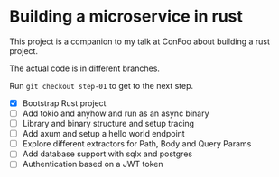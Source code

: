 # Building a microservice in rust

This project is a companion to my talk at ConFoo about building a rust project.

The actual code is in different branches.

Run `git checkout step-01` to get to the next step.

* [x] Bootstrap Rust project
* [ ] Add tokio and anyhow and run as an async binary
* [ ] Library and binary structure and setup tracing
* [ ] Add axum and setup a hello world endpoint
* [ ] Explore different extractors for Path, Body and Query Params
* [ ] Add database support with sqlx and postgres
* [ ] Authentication based on a JWT token
